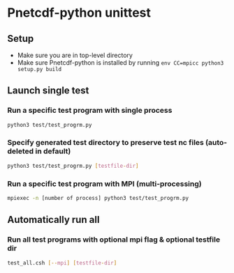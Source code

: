 # Pnetcdf-python unittest
## Setup
* Make sure you are in top-level directory
* Make sure Pnetcdf-python is installed by running `env CC=mpicc python3 setup.py build` 

## Launch single test 
### Run a specific test program with single process
```sh
python3 test/test_progrm.py
```
### Specify generated test directory to preserve test nc files (auto-deleted in default)
```sh
python3 test/test_progrm.py [testfile-dir]
```
### Run a specific test program with MPI (multi-processing) 
```sh
mpiexec -n [number of process] python3 test/test_progrm.py
```

## Automatically run all 
### Run all test programs with optional mpi flag & optional testfile dir

```sh
test_all.csh [--mpi] [testfile-dir]
```